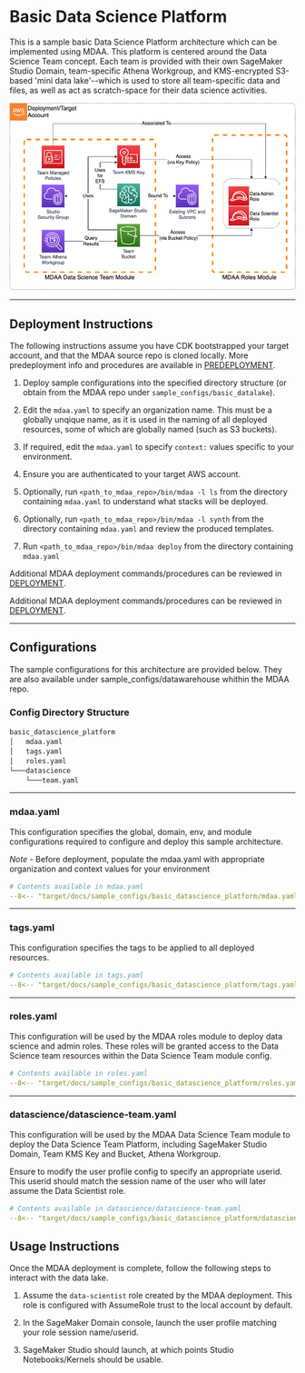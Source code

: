 # Basic Data Science Platform

This is a sample basic Data Science Platform architecture which can be implemented using MDAA. This platform is centered around the Data Science Team concept. Each team is provided with their own SageMaker Studio Domain, team-specific Athena Workgroup, and KMS-encrypted S3-based 'mini data lake'--which is used to store all team-specific data and files, as well as act as scratch-space for their data science activities.

![DataScience](docs/datascience.png)

***

## Deployment Instructions

The following instructions assume you have CDK bootstrapped your target account, and that the MDAA source repo is cloned locally.
More predeployment info and procedures are available in [PREDEPLOYMENT](../../PREDEPLOYMENT.md).

1. Deploy sample configurations into the specified directory structure (or obtain from the MDAA repo under `sample_configs/basic_datalake`).

2. Edit the `mdaa.yaml` to specify an organization name. This must be a globally unqique name, as it is used in the naming of all deployed resources, some of which are globally named (such as S3 buckets).

3. If required, edit the `mdaa.yaml` to specify `context:` values specific to your environment.

4. Ensure you are authenticated to your target AWS account.

5. Optionally, run `<path_to_mdaa_repo>/bin/mdaa -l ls` from the directory containing `mdaa.yaml` to understand what stacks will be deployed.

6. Optionally, run `<path_to_mdaa_repo>/bin/mdaa -l synth` from the directory containing `mdaa.yaml` and review the produced templates.

7. Run `<path_to_mdaa_repo>/bin/mdaa deploy` from the directory containing `mdaa.yaml`

Additional MDAA deployment commands/procedures can be reviewed in [DEPLOYMENT](../../DEPLOYMENT.md).

Additional MDAA deployment commands/procedures can be reviewed in [DEPLOYMENT](../../DEPLOYMENT.md).

***

## Configurations

The sample configurations for this architecture are provided below. They are also available under sample_configs/datawarehouse whithin the MDAA repo.

### Config Directory Structure

```bash
basic_datascience_platform
│   mdaa.yaml
│   tags.yaml
│   roles.yaml
└───datascience
    └───team.yaml
```

***

### mdaa.yaml

This configuration specifies the global, domain, env, and module configurations required to configure and deploy this sample architecture.

*Note* - Before deployment, populate the mdaa.yaml with appropriate organization and context values for your environment

```yaml
# Contents available in mdaa.yaml
--8<-- "target/docs/sample_configs/basic_datascience_platform/mdaa.yaml"
```

***

### tags.yaml

This configuration specifies the tags to be applied to all deployed resources.

```yaml
# Contents available in tags.yaml
--8<-- "target/docs/sample_configs/basic_datascience_platform/tags.yaml"
```

***

### roles.yaml

This configuration will be used by the MDAA roles module to deploy data science and admin roles. These roles will be granted access to the Data Science team resources within the Data Science Team module config.

```yaml
# Contents available in roles.yaml
--8<-- "target/docs/sample_configs/basic_datascience_platform/roles.yaml"
```

***

### datascience/datascience-team.yaml

This configuration will be used by the MDAA Data Science Team module to deploy the Data Science Team Platform, including SageMaker Studio Domain, Team KMS Key and Bucket, Athena Workgroup.

Ensure to modify the user profile config to specify an appropriate userid. This userid should match the session name of the user who will later assume the Data Scientist role.

```yaml
# Contents available in datascience/datascience-team.yaml
--8<-- "target/docs/sample_configs/basic_datascience_platform/datascience/datascience-team.yaml"
```

## Usage Instructions

Once the MDAA deployment is complete, follow the following steps to interact with the data lake.

1. Assume the `data-scientist` role created by the MDAA deployment. This role is configured with AssumeRole trust to the local account by default.

2. In the SageMaker Domain console, launch the user profile matching your role session name/userid.

3. SageMaker Studio should launch, at which points Studio Notebooks/Kernels should be usable.
